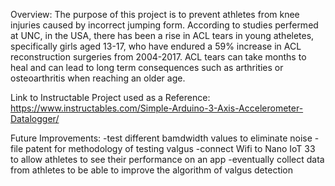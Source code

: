Overview: The purpose of this project is to prevent athletes from knee injuries caused by incorrect jumping form. According to studies perfermed at UNC, in the USA, there has been a rise in ACL tears in young atheletes, specifically girls aged 13-17, who have endured a 59% increase in ACL reconstruction surgeries from 2004-2017. ACL tears can take months to heal and can lead to long term consequences such as arthrities or osteoarthritis when reaching an older age.

Link to Instructable Project used as a Reference: https://www.instructables.com/Simple-Arduino-3-Axis-Accelerometer-Datalogger/

Future Improvements: 
  -test different bamdwidth values to eliminate noise
  -file patent for methodology of testing valgus
  -connect Wifi to Nano IoT 33 to allow athletes to see their performance on an app
  -eventually collect data from athletes to be able to improve the algorithm of valgus detection

